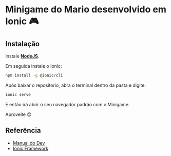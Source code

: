 
# Minigame do Mario desenvolvido em Ionic 🎮




## Instalação

Instale [**NodeJS**](https://nodejs.org/en/learn/getting-started/how-to-install-nodejs).

Em seguida instale o Ionic:
```bash
npm install -g @ionic/cli
```

Após baixar o repositorio, abra o terminal dentro da pasta e digite:
```bash
ionic serve
```

E então irá abrir o seu navegador padrão com o Minigame.

Aproveite 😊







## Referência

 - [Manual do Dev](https://youtu.be/r9buAwVBDhA)
 - [Ionic Framework](https://ionicframework.com/docs/)

